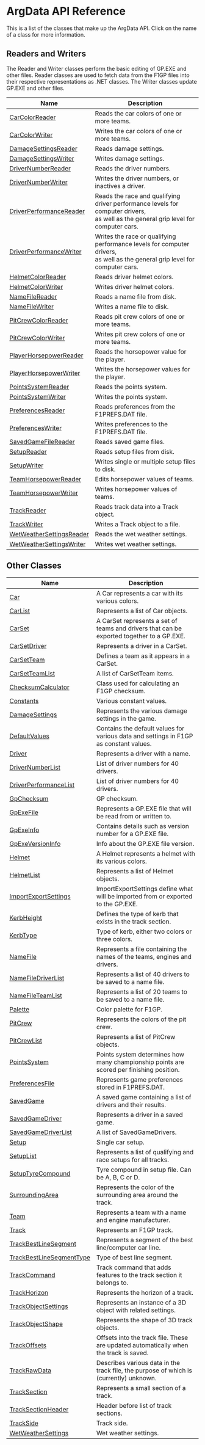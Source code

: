 # ArgData API Reference

This is a list of the classes that make up the ArgData API.
Click on the name of a class for more information.

## Readers and Writers

The Reader and Writer classes perform the basic editing of GP.EXE and other files.
Reader classes are used to fetch data from the F1GP files into their respective representations as .NET classes.
The Writer classes update GP.EXE and other files.

| Name  | Description  |
|-------|--------------|
| [CarColorReader](./carcolorreader)  | Reads the car colors of one or more teams.  |
| [CarColorWriter](./carcolorwriter)  | Writes the car colors of one or more teams.  |
| [DamageSettingsReader](./damagesettingsreader)  | Reads damage settings.  |
| [DamageSettingsWriter](./damagesettingswriter)  | Writes damage settings.  |
| [DriverNumberReader](./drivernumberreader)  | Reads the driver numbers.  |
| [DriverNumberWriter](./drivernumberwriter)  | Writes the driver numbers, or inactives a driver.  |
| [DriverPerformanceReader](./driverperformancereader)  | Reads the race and qualifying driver performance levels for computer drivers,<br />as well as the general grip level for computer cars.  |
| [DriverPerformanceWriter](./driverperformancewriter)  | Writes the race or qualifying performance levels for computer drivers,<br />as well as the general grip level for computer cars.  |
| [HelmetColorReader](./helmetcolorreader)  | Reads driver helmet colors.  |
| [HelmetColorWriter](./helmetcolorwriter)  | Writes driver helmet colors.  |
| [NameFileReader](./namefilereader)  | Reads a name file from disk.  |
| [NameFileWriter](./namefilewriter)  | Writes a name file to disk.  |
| [PitCrewColorReader](./pitcrewcolorreader)  | Reads pit crew colors of one or more teams.  |
| [PitCrewColorWriter](./pitcrewcolorwriter)  | Writes pit crew colors of one or more teams.  |
| [PlayerHorsepowerReader](./playerhorsepowerreader)  | Reads the horsepower value for the player.  |
| [PlayerHorsepowerWriter](./playerhorsepowerwriter)  | Writes the horsepower values for the player.  |
| [PointsSystemReader](./pointssystemreader)  | Reads the points system.  |
| [PointsSystemWriter](./pointssystemwriter)  | Writes the points system.  |
| [PreferencesReader](./preferencesreader)  | Reads preferences from the F1PREFS.DAT file.  |
| [PreferencesWriter](./preferenceswriter)  | Writes preferences to the F1PREFS.DAT file.  |
| [SavedGameFileReader](./savedgamefilereader)  | Reads saved game files.  |
| [SetupReader](./setupreader)  | Reads setup files from disk.  |
| [SetupWriter](./setupwriter)  | Writes single or multiple setup files to disk.  |
| [TeamHorsepowerReader](./teamhorsepowerreader)  | Edits horsepower values of teams.  |
| [TeamHorsepowerWriter](./teamhorsepowerwriter)  | Writes horsepower values of teams.  |
| [TrackReader](./trackreader)  | Reads track data into a Track object.  |
| [TrackWriter](./trackwriter)  | Writes a Track object to a file.  |
| [WetWeatherSettingsReader](./wetweathersettingsreader)  | Reads the wet weather settings.  |
| [WetWeatherSettingsWriter](./wetweathersettingswriter)  | Writes wet weather settings.  |


## Other Classes

| Name  | Description  |
|-------|--------------|
| [Car](./car)  | A Car represents a car with its various colors.  |
| [CarList](./carlist)  | Represents a list of Car objects.  |
| [CarSet](./carset)  | A CarSet represents a set of teams and drivers that can be exported together to a GP.EXE.  |
| [CarSetDriver](./carsetdriver)  | Represents a driver in a CarSet.  |
| [CarSetTeam](./carsetteam)  | Defines a team as it appears in a CarSet.  |
| [CarSetTeamList](./carsetteamlist)  | A list of CarSetTeam items.  |
| [ChecksumCalculator](./checksumcalculator)  | Class used for calculating an F1GP checksum.  |
| [Constants](./constants)  | Various constant values.  |
| [DamageSettings](./damagesettings)  | Represents the various damage settings in the game.  |
| [DefaultValues](./defaultvalues)  | Contains the default values for various data and settings in F1GP as constant values.  |
| [Driver](./driver)  | Represents a driver with a name.  |
| [DriverNumberList](./drivernumberlist)  | List of driver numbers for 40 drivers.  |
| [DriverPerformanceList](./driverperformancelist)  | List of driver numbers for 40 drivers.  |
| [GpChecksum](./gpchecksum)  | GP checksum.  |
| [GpExeFile](./gpexefile)  | Represents a GP.EXE file that will be read from or written to.  |
| [GpExeInfo](./gpexeinfo)  | Contains details such as version number for a GP.EXE file.  |
| [GpExeVersionInfo](./gpexeversioninfo)  | Info about the GP.EXE file version.  |
| [Helmet](./helmet)  | A Helmet represents a helmet with its various colors.  |
| [HelmetList](./helmetlist)  | Represents a list of Helmet objects.  |
| [ImportExportSettings](./importexportsettings)  | ImportExportSettings define what will be imported from or exported to the GP.EXE.  |
| [KerbHeight](./kerbheight)  | Defines the type of kerb that exists in the track section.  |
| [KerbType](./kerbtype)  | Type of kerb, either two colors or three colors.  |
| [NameFile](./namefile)  | Represents a file containing the names of the teams, engines and drivers.  |
| [NameFileDriverList](./namefiledriverlist)  | Represents a list of 40 drivers to be saved to a name file.  |
| [NameFileTeamList](./namefileteamlist)  | Represents a list of 20 teams to be saved to a name file.  |
| [Palette](./palette)  | Color palette for F1GP.  |
| [PitCrew](./pitcrew)  | Represents the colors of the pit crew.  |
| [PitCrewList](./pitcrewlist)  | Represents a list of PitCrew objects.  |
| [PointsSystem](./pointssystem)  | Points system determines how many championship points are scored per finishing position.  |
| [PreferencesFile](./preferencesfile)  | Represents game preferences stored in F1PREFS.DAT.  |
| [SavedGame](./savedgame)  | A saved game containing a list of drivers and their results.  |
| [SavedGameDriver](./savedgamedriver)  | Represents a driver in a saved game.  |
| [SavedGameDriverList](./savedgamedriverlist)  | A list of SavedGameDrivers.  |
| [Setup](./setup)  | Single car setup.  |
| [SetupList](./setuplist)  | Represents a list of qualifying and race setups for all tracks.  |
| [SetupTyreCompound](./setuptyrecompound)  | Tyre compound in setup file. Can be A, B, C or D.  |
| [SurroundingArea](./surroundingarea)  | Represents the color of the surrounding area around the track.  |
| [Team](./team)  | Represents a team with a name and engine manufacturer.  |
| [Track](./track)  | Represents an F1GP track.  |
| [TrackBestLineSegment](./trackbestlinesegment)  | Represents a segment of the best line/computer car line.  |
| [TrackBestLineSegmentType](./trackbestlinesegmenttype)  | Type of best line segment.  |
| [TrackCommand](./trackcommand)  | Track command that adds features to the track section it belongs to.  |
| [TrackHorizon](./trackhorizon)  | Represents the horizon of a track.  |
| [TrackObjectSettings](./trackobjectsettings)  | Represents an instance of a 3D object with related settings.  |
| [TrackObjectShape](./trackobjectshape)  | Represents the shape of 3D track objects.  |
| [TrackOffsets](./trackoffsets)  | Offsets into the track file. These are updated automatically when the track is saved.  |
| [TrackRawData](./trackrawdata)  | Describes various data in the track file, the purpose of which is (currently) unknown.  |
| [TrackSection](./tracksection)  | Represents a small section of a track.  |
| [TrackSectionHeader](./tracksectionheader)  | Header before list of track sections.  |
| [TrackSide](./trackside)  | Track side.  |
| [WetWeatherSettings](./wetweathersettings)  | Wet weather settings.  |


